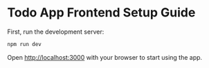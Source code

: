 # Todo App Frontend Setup Guide

First, run the development server:

```bash
npm run dev
```

Open [http://localhost:3000](http://localhost:3000) with your browser to start using the app.